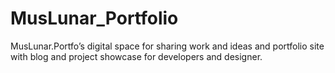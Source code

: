 # MusLunar_Portfolio
MusLunar.Portfo’s digital space for sharing work and ideas and portfolio site with blog and project showcase for developers and designer.
